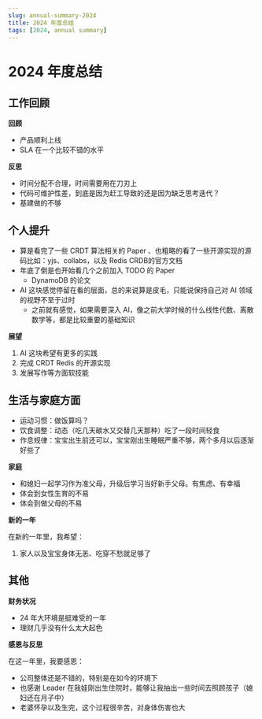 ```yaml
---
slug: annual-summary-2024
title: 2024 年度总结
tags: [2024, annual summary]
---
```


# 2024 年度总结

## 工作回顾

**回顾**

- 产品顺利上线
- SLA 在一个比较不错的水平

**反思**

- 时间分配不合理，时间需要用在刀刃上
- 代码可维护性差，到底是因为赶工导致的还是因为缺乏思考迭代？
- 基建做的不够

## 个人提升

- 算是看完了一些 CRDT 算法相关的 Paper 、也粗略的看了一些开源实现的源码比如：yjs、collabs，以及 Redis CRDB的官方文档
- 年底了倒是也开始看几个之前加入 TODO 的 Paper
    - DynamoDB 的论文
- AI 这块感觉停留在看的层面，总的来说算是皮毛，只能说保持自己对 AI 领域的视野不至于过时
    - 之前就有感觉，如果需要深入 AI，像之前大学时候的什么线性代数、离散数学等，都是比较重要的基础知识

<!--truncate-->

**展望**

1. AI 这块希望有更多的实践
2. 完成 CRDT Redis 的开源实现
3. 发展写作等方面软技能

## 生活与家庭方面

- 运动习惯：做饭算吗？
- 饮食调整：动态（吃几天碳水又交替几天那种）吃了一段时间轻食
- 作息规律：宝宝出生前还可以，宝宝刚出生睡眠严重不够，两个多月以后逐渐好些了

**家庭**

- 和媳妇一起学习作为准父母，升级后学习当好新手父母。有焦虑、有幸福
- 体会到女性生育的不易
- 体会到做父母的不易

**新的一年**

在新的一年里，我希望：

1. 家人以及宝宝身体无恙、吃穿不愁就足够了

## 其他

**财务状况**

- 24 年大环境是挺难受的一年
- 理财几乎没有什么太大起色

**感恩与反思**

在这一年里，我要感恩：
- 公司整体还是不错的，特别是在如今的环境下
- 也感谢 Leader 在我娃刚出生住院时，能够让我抽出一些时间去照顾孩子（媳妇还在月子中）
- 老婆怀孕以及生完，这个过程很辛苦，对身体伤害也大




